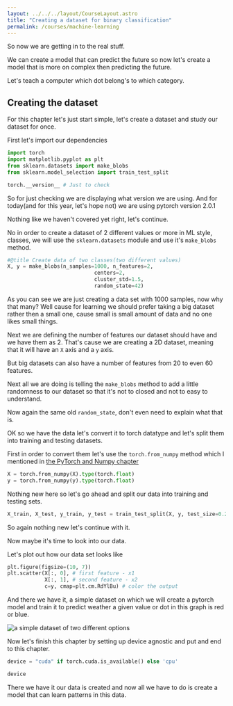 ```yaml
---
layout: ../../../layout/CourseLayout.astro
title: "Creating a dataset for binary classification"
permalink: /courses/machine-learning
---
```


So now we are getting in to the real stuff.

We can create a model that can predict the future so now let's create a model that is more on complex then predicting the future.

Let's teach a computer which dot belong's to which category.

## Creating the dataset

For this chapter let's just start simple, let's create a dataset and study our dataset for once.

First let's import our dependencies

```python
import torch
import matplotlib.pyplot as plt
from sklearn.datasets import make_blobs
from sklearn.model_selection import train_test_split

torch.__version__ # Just to check
```

So for just checking we are displaying what version we are using. And for today(and for this year, let's hope not) we are using pytorch version 2.0.1

Nothing like we haven't covered yet right, let's continue.

No in order to create a dataset of 2 different values or more in ML style, classes, we will use the `sklearn.datasets` module and use it's `make_blobs` method.

```python
#@title Create data of two classes(two different values)
X, y = make_blobs(n_samples=1000, n_features=2,
                            centers=2, 
                            cluster_std=1.5,
                            random_state=42)
```

As you can see we are just creating a data set with 1000 samples, now why that many? Well cause for learning we should prefer taking a big dataset rather then a small one, cause small is small amount of data and no one likes small things.

Next we are defining the number of features our dataset should have and we have them as 2. That's cause we are creating a 2D dataset, meaning that it will have an `X` axis and a `y` axis.

But big datasets can also have a number of features from 20 to even 60 features.

Next all we are doing is telling the `make_blobs` method to add a little randomness to our dataset so that it's not to closed and not to easy to understand.

Now again the same old `random_state`, don't even need to explain what that is.

OK so we have the data let's convert it to torch datatype and let's split them into training and testing datasets.

First in order to convert them let's use the `torch.from_numpy` method which I mentioned in 
<a href="pytorch-and-numpy" class="text-blue-600 hover:text-blue-400 hover:underline">
the PyTorch and Numpy chapter</a>

```python
X = torch.from_numpy(X).type(torch.float)
y = torch.from_numpy(y).type(torch.float)
```

Nothing new here so let's go ahead and split our data into training and testing sets.

```python
X_train, X_test, y_train, y_test = train_test_split(X, y, test_size=0.2, random_state=42)
```

So again nothing new let's continue with it.

Now maybe it's time to look into our data.

Let's plot out how our data set looks like

```python
plt.figure(figsize=(10, 7))
plt.scatter(X[:, 0], # first feature - x1
            X[:, 1], # second feature - x2
            c=y, cmap=plt.cm.RdYlBu) # color the output
```

And there we have it, a simple dataset on which we will create a pytorch model and train it to predict weather a given value or dot in this graph is red or blue.

![a simple dataset of two different options](https://github.com/EzpieCo/ezpie/assets/104765117/6c79b26a-a65e-46b1-8fbd-015a192b36a0)

Now let's finish this chapter by setting up device agnostic and put and end to this chapter.

```python
device = "cuda" if torch.cuda.is_available() else 'cpu'

device
```

There we have it our data is created and now all we have to do is create a model that can learn patterns in this data.